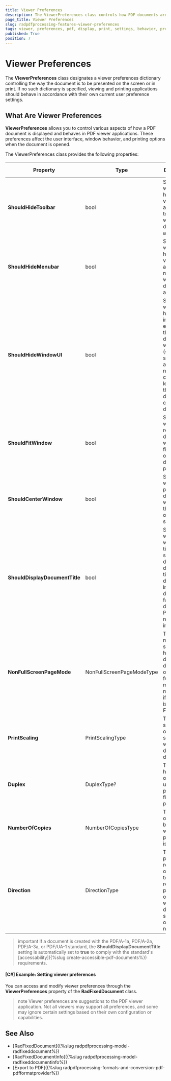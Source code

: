 ```yaml
---
title: Viewer Preferences
description: The ViewerPreferences class controls how PDF documents are displayed and behave in PDF viewers.
page_title: Viewer Preferences
slug: radpdfprocessing-features-viewer-preferences
tags: viewer, preferences, pdf, display, print, settings, behavior, processing
published: True
position: 7
---
```


# Viewer Preferences

The **ViewerPreferences** class designates a viewer preferences dictionary controlling the way the document is to be presented on the screen or in print. If no such dictionary is specified, viewing and printing applications should behave in accordance with their own current user preference settings.

## What Are Viewer Preferences

**ViewerPreferences** allows you to control various aspects of how a PDF document is displayed and behaves in PDF viewer applications. These preferences affect the user interface, window behavior, and printing options when the document is opened.

The ViewerPreferences class provides the following properties:

|Property|Type|Description|Default Value|
|----|----|----|----|
|**ShouldHideToolbar**|bool|Specifies whether to hide the viewer application's tool bars when the document is active.|false|
|**ShouldHideMenubar**|bool|Specifies whether to hide the viewer application's menu bar when the document is active.|false|
|**ShouldHideWindowUI**|bool|Specifies whether to hide user interface elements in the document's window (such as scroll bars and navigation controls), leaving only the document's contents displayed.|false|
|**ShouldFitWindow**|bool|Specifies whether to resize the document's window to fit the size of the first displayed page.|false|
|**ShouldCenterWindow**|bool|Specifies whether to position the document's window in the center of the screen.|false|
|**ShouldDisplayDocumentTitle**|bool|Specifies whether the window's title bar should display the document title from the document information dictionary. If false, displays the PDF file name instead.|false|
|**NonFullScreenPageMode**|NonFullScreenPageModeType|The page mode specifying how to display the document on exiting full-screen mode. Only meaningful if PageMode is FullScreen.|UseNone|
|**PrintScaling**|PrintScalingType|The page scaling option to be selected when a print dialog is displayed.|AppDefault|
|**Duplex**|DuplexType?|The paper handling option to use when printing the file from the print dialog.|null|
|**NumberOfCopies**|NumberOfCopiesType|The number of copies to be printed when the print dialog is opened.|One|
|**Direction**|DirectionType|The predominant reading order for text. Affects relative positioning of pages when displayed side by side or printed n-up.|L2R|

>important If a document is created with the PDF/A-1a, PDF/A-2a, PDF/A-3a, or PDF/UA-1 standard, the **ShouldDisplayDocumentTitle** setting is automatically set to **true** to comply with the standard's [accessability]({%slug create-accessible-pdf-documents%}) requirements.

#### **[C#] Example: Setting viewer preferences**

You can access and modify viewer preferences through the **ViewerPreferences** property of the **RadFixedDocument** class.

<snippet id='libraries-pdf-features-pdf-viewerpreferences-setviewerpreferences'/>

>note Viewer preferences are suggestions to the PDF viewer application. Not all viewers may support all preferences, and some may ignore certain settings based on their own configuration or capabilities.

## See Also

* [RadFixedDocument]({%slug radpdfprocessing-model-radfixeddocument%})
* [RadFixedDocumentInfo]({%slug radpdfprocessing-model-radfixeddocumentinfo%})
* [Export to PDF]({%slug radpdfprocessing-formats-and-conversion-pdf-pdfformatprovider%})
